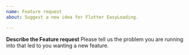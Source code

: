 ```yaml
---
name: Feature request
about: Suggest a new idea for Flutter EasyLoading.

---
```


**Describe the Feature request**
Please tell us the problem you are running into that led to you wanting
     a new feature.